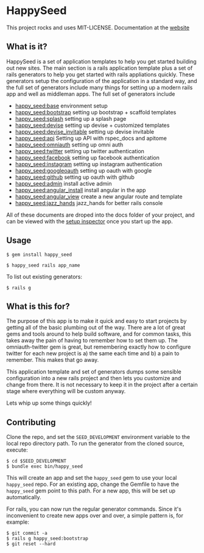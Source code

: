 # HappySeed

This project rocks and uses MIT-LICENSE. Documentation at the [website](http://seed.happyfuncorp.com/)

## What is it?

HappySeed is a set of application templates to help you get started building out new sites. The main section is a rails application template plus a set of rails generators to help you get started with rails appliations quickly. These generators setup the configuration of the application in a standard way, and the full set of generators include many things for setting up a modern rails app and well as middleman apps. The full set of generators include

* [happy_seed:base](http://seed.happyfuncorp.com/docs/README.00.base.html) environment setup
* [happy_seed:bootstrap](http://seed.happyfuncorp.com/docs/README.01.bootstrap.html)  setting up bootstrap + scaffold templates
* [happy_seed:splash](http://seed.happyfuncorp.com/docs/README.02.splash.html) setting up a splash page
* [happy_seed:devise](http://seed.happyfuncorp.com/docs/README.03.devise.html) setting up devise + customized templates
* [happy_seed:devise_invitable](http://seed.happyfuncorp.com/docs/README.03.devise_invitable.html) setting up devise invitable
* [happy_seed:api](http://seed.happyfuncorp.com/docs/README.01.api.html) Setting up API with rspec_docs and apitome
* [happy_seed:omniauth](http://seed.happyfuncorp.com/docs/README.04.omniauth.html) setting up omni auth
* [happy_seed:twitter](http://seed.happyfuncorp.com/docs/README.05.twitter.html) setting up twitter authentication
* [happy_seed:facebook](http://seed.happyfuncorp.com/docs/README.06.facebook.html) setting up facebook authentication
* [happy_seed:instagram](http://seed.happyfuncorp.com/docs/README.05.instagram.html) setting up instagram authentication
* [happy_seed:googleoauth](http://seed.happyfuncorp.com/docs/README.06.googleoauth.html) setting up oauth with google
* [happy_seed:github](http://seed.happyfuncorp.com/docs/README.06.github.html) setting up oauth with github
* [happy_seed:admin](http://seed.happyfuncorp.com/docs/README.07.admin.html) install active admin
* [happy_seed:angular_install](http://seed.happyfuncorp.com/docs/README.10.angular_install.html) install angular in the app
* [happy_seed:angular_view](http://seed.happyfuncorp.com/docs/README.11.angular_view.html) create a new angular route and template
* [happy_seed:jazz_hands](http://seed.happyfuncorp.com/docs/README.12.jazz_hands.html) jazz_hands for better rails console

All of these documents are droped into the docs folder of your project, and can be viewed with the [setup inspector](http://localhost:3000) once you start up the app.

## Usage

    $ gem install happy_seed

    $ happy_seed rails app_name

To list out existing generators:

    $ rails g

## What is this for?

The purpose of this app is to make it quick and easy to start projects by getting all of the basic plumbing out of the way. There are a lot of great gems and tools around to help build software, and for common tasks, this takes away the pain of having to remember how to set them up. The omniauth-twitter gem is great, but remembering exactly how to configure twitter for each new project is a) the same each time and b) a pain to remember. This makes that go away.

This application template and set of generators dumps some sensible configuration into a new rails project and then lets you customize and change from there. It is not necessary to keep it in the project after a certain stage where everything will be custom anyway.

Lets whip up some things quickly!

## Contributing

Clone the repo, and set the `SEED_DEVELOPMENT` environment variable to the local repo directory path. To run the generator from the cloned source, execute:

    $ cd $SEED_DEVELOPMENT
    $ bundle exec bin/happy_seed

This will create an app and set the `happy_seed` gem to use your local `happy_seed` repo. For an existing app, change the Gemfile to have the `happy_seed` gem point to this path. For a new app, this will be set up automatically.

For rails, you can now run the regular generator commands. Since it's inconvenient to create new apps over and over, a simple pattern is, for example:

    $ git commit -a
    $ rails g happy_seed:bootstrap
    $ git reset --hard

